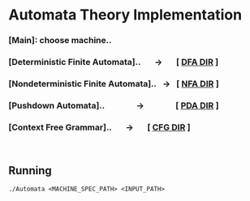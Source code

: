 # Automata Theory Implementation
### [Main]: choose machine..
### [Deterministic Finite Automata]..&nbsp;&nbsp;&nbsp;&nbsp;&nbsp;&nbsp;&nbsp;&rarr;&nbsp;&nbsp;&nbsp;&nbsp;&nbsp;&nbsp;&nbsp;[ [DFA DIR](Automata/DFA) ]
### [Nondeterministic Finite Automata]..&nbsp;&nbsp;&nbsp;&rarr;&nbsp;&nbsp;&nbsp;[ [NFA DIR](Automata/NFA) ]
### [Pushdown Automata]..&nbsp;&nbsp;&nbsp;&nbsp;&nbsp;&nbsp;&nbsp;&nbsp;&nbsp;&nbsp;&nbsp;&nbsp;&nbsp;&nbsp;&nbsp;&nbsp;&rarr;&nbsp;&nbsp;&nbsp;&nbsp;&nbsp;&nbsp;&nbsp;&nbsp;&nbsp;&nbsp;&nbsp;&nbsp;&nbsp;&nbsp;&nbsp;&nbsp;[ [PDA DIR](Automata/PDA) ]
### [Context Free Grammar]..&nbsp;&nbsp;&nbsp;&nbsp;&nbsp;&nbsp;&nbsp;&rarr;&nbsp;&nbsp;&nbsp;&nbsp;&nbsp;&nbsp;&nbsp;[ [CFG DIR](Automata/CFG) ]

<br>

## Running
 ```./Automata <MACHINE_SPEC_PATH> <INPUT_PATH> ```
